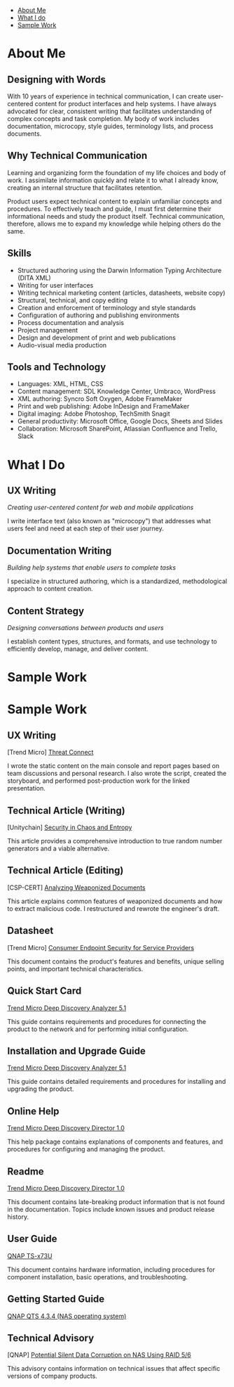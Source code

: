 - [About Me](#about-me)
- [What I do](#what-i-do)
- [Sample Work](#sample-work)

# About Me

## Designing with Words

With 10 years of experience in technical communication, I can create user-centered content for product interfaces and help systems. I have always advocated for clear, consistent writing that facilitates understanding of complex concepts and task completion. My body of work includes documentation, microcopy, style guides, terminology lists, and process documents.

## Why Technical Communication

Learning and organizing form the foundation of my life choices and body of work. I assimilate information quickly and relate it to what I already know, creating an internal structure that facilitates retention.

Product users expect technical content to explain unfamiliar concepts and procedures. To effectively teach and guide, I must first determine their informational needs and study the product itself. Technical communication, therefore, allows me to expand my knowledge while helping others do the same.

## Skills

- Structured authoring using the Darwin Information Typing Architecture (DITA XML)
- Writing for user interfaces
- Writing technical marketing content (articles, datasheets, website copy)
- Structural, technical, and copy editing
- Creation and enforcement of terminology and style standards
- Configuration of authoring and publishing environments
- Process documentation and analysis
- Project management
- Design and development of print and web publications
- Audio-visual media production

## Tools and Technology

- Languages: XML, HTML, CSS
- Content management: SDL Knowledge Center, Umbraco, WordPress
- XML authoring: Syncro Soft Oxygen, Adobe FrameMaker
- Print and web publishing: Adobe InDesign and FrameMaker
- Digital imaging: Adobe Photoshop, TechSmith Snagit
- General productivity: Microsoft Office, Google Docs, Sheets and Slides
- Collaboration: Microsoft SharePoint, Atlassian Confluence and Trello, Slack

# What I Do

## UX Writing

_Creating user-centered content for web and mobile applications_

I write interface text (also known as "microcopy") that addresses what users feel and need at each step of their user journey.

## Documentation Writing

_Building help systems that enable users to complete tasks_

I specialize in structured authoring, which is a standardized, methodological approach to content creation.

## Content Strategy

_Designing conversations between products and users_

I establish content types, structures, and formats, and use technology to efficiently develop, manage, and deliver content.

# Sample Work


# Sample Work

## UX Writing

[Trend Micro] [Threat Connect](https://youtu.be/kUDFTyvd_HM)  

I wrote the static content on the main console and report pages based on team discussions and personal research. I also wrote the script, created the storyboard, and performed post-production work for the linked presentation.

## Technical Article (Writing)

[Unitychain] [Security in Chaos and Entropy](https://www.unitychain.io/blog/true-random-number-generators/)

This article provides a comprehensive introduction to true random number generators and a viable alternative.

## Technical Article (Editing)

[CSP-CERT] [Analyzing Weaponized Documents](http://la.trendmicro.com/media/ds/xsp-consumer-endpoint-security-datasheet-en.pdf)

This article explains common features of weaponized documents and how to extract malicious code. I restructured and rewrote the engineer's draft.

## Datasheet

[Trend Micro] [Consumer Endpoint Security for Service Providers](http://la.trendmicro.com/media/ds/xsp-consumer-endpoint-security-datasheet-en.pdf)

This document contains the product's features and benefits, unique selling points, and important technical characteristics.

## Quick Start Card

[Trend Micro Deep Discovery Analyzer 5.1](http://docs.trendmicro.com/all/ent/ddan/v5.1/en-us/ddan_5.1_qsc.pdf)

This guide contains requirements and procedures for connecting the product to the network and for performing initial configuration.

## Installation and Upgrade Guide

[Trend Micro Deep Discovery Analyzer 5.1](http://docs.trendmicro.com/all/ent/ddan/v5.1/en-us/ddan_5.1_iug.pdf)

This guide contains detailed requirements and procedures for installing and upgrading the product.

## Online Help

[Trend Micro Deep Discovery Director 1.0](http://docs.trendmicro.com/en-us/enterprise/deep-discovery-director-10-online-help/deep-discovery-direc.aspx)

This help package contains explanations of components and features, and procedures for configuring and managing the product.

## Readme

[Trend Micro Deep Discovery Director 1.0](http://docs.trendmicro.com/all/ent/ddd/v1.0/en-us/ddd_1.0_readme.txt)

This document contains late-breaking product information that is not found in the documentation. Topics include known issues and product release history.

## User Guide

[QNAP TS-x73U](https://download.qnap.com/Storage/TechnicalDocument/TS-x73U/TS-x73U-UG-06-en.pdf)

This document contains hardware information, including procedures for component installation, basic operations, and troubleshooting.

## Getting Started Guide

[QNAP QTS 4.3.4 (NAS operating system)](http://files1.qnap.com/manualpdf/QTS4.3.4/QTS4.3.4_GSG_en.zip)

## Technical Advisory

[QNAP] [Potential Silent Data Corruption on NAS Using RAID 5/6](https://www.qnap.com/en/technical-advisory/tec-201707-01)

This advisory contains information on technical issues that affect specific versions of company products.
